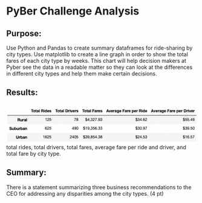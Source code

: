 # PyBer Challenge Analysis
## Purpose:

Use Python and Pandas to create summary dataframes for ride-sharing by city types. Use matplotlib to create a line graph in order to show the total fares of each city type by weeks. This chart will help decision makers at Pyber see the data in a readable matter so they can look at the differences in different city types and help them make certain decisions.

## Results:
![Image](Pyber_Average_Summary.png)
total rides, total drivers, total fares, average fare per ride and driver, and total fare by city type. 

## Summary:

There is a statement summarizing three business recommendations to the CEO for addressing any disparities among the city types. (4 pt)
